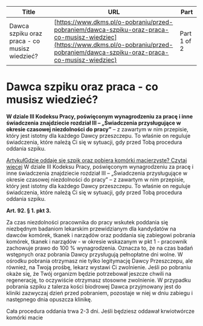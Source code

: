 | **Title**       | **URL**           | **Part**              |
|-----------------|-------------------|-----------------------|
| Dawca szpiku oraz praca - co musisz wiedzieć?         | [https://www.dkms.pl/o-pobraniu/przed-pobraniem/dawca-szpiku-oraz-praca-co-musisz-wiedziec](https://www.dkms.pl/o-pobraniu/przed-pobraniem/dawca-szpiku-oraz-praca-co-musisz-wiedziec)    | Part 1 of 2          |

# Dawca szpiku oraz praca - co musisz wiedzieć?

**W dziale III Kodeksu Pracy, poświęconym wynagrodzeniu za pracę i inne świadczenia znajdziecie rozdział III – „Świadczenia przysługujące w okresie czasowej niezdolności do pracy”** – z zawartym w nim przepisie, który jest istotny dla każdego Dawcy przeszczepu. To właśnie on reguluje świadczenia, które należą Ci się w sytuacji, gdy przed Tobą procedura oddania szpiku.


[ArtykułGdzie oddaje się szpik oraz pobiera komórki macierzyste? Czytaj więcej](/o-pobraniu/przed-pobraniem/gdzie-oddaje-sie-szpik-oraz-pobiera-komorki-macierzyste "Gdzie oddaje się szpik oraz pobiera komórki macierzyste? ")
W dziale III Kodeksu Pracy, poświęconym wynagrodzeniu za pracę i inne świadczenia znajdziecie rozdział III – „Świadczenia przysługujące w okresie czasowej niezdolności do pracy” – z zawartym w nim przepisie, który jest istotny dla każdego Dawcy przeszczepu. To właśnie on reguluje świadczenia, które należą Ci się w sytuacji, gdy przed Tobą procedura oddania szpiku.


**Art. 92\. § 1\. pkt 3\.**


Za czas niezdolności pracownika do pracy wskutek poddania się niezbędnym badaniom lekarskim przewidzianym dla kandydatów na dawców komórek, tkanek i narządów oraz poddania się zabiegowi pobrania komórek, tkanek i narządów \- w okresie wskazanym w pkt 1 \- pracownik zachowuje prawo do 100 % wynagrodzenia. Oznacza to, że na czas badań wstępnych oraz pobrania Dawcy przysługują pełnopłatne dni wolne. W ośrodku pobrania otrzymasz nie tylko legitymację Dawcy Przeszczepu, ale również, na Twoją prośbę, lekarz wystawi Ci zwolnienie. Jeśli po pobraniu okaże się, że Twój organizm będzie potrzebował jeszcze chwili na regenerację, to oczywiście otrzymasz stosowne zwolnienie. W przypadku pobrania szpiku z talerza kości biodrowej Dawca przyjmowany jest do kliniki zazwyczaj dzień przed pobraniem, pozostaje w niej w dniu zabiegu i następnego dnia opuszcza klinikę.  

  

Cała procedura oddania trwa 2\-3 dni. Jeśli będziesz oddawał krwiotwórcze komórki macie